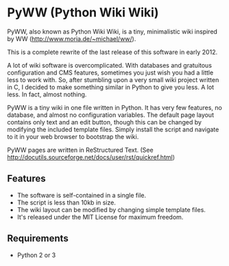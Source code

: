 PyWW (Python Wiki Wiki)
=======================

PyWW, also known as Python Wiki Wiki, is a tiny, minimalistic wiki inspired by WW (http://www.moria.de/~michael/ww/).

This is a complete rewrite of the last release of this software in early 2012.

A lot of wiki software is overcomplicated. With databases and gratuitous configuration and CMS features, sometimes you
just wish you had a little less to work with. So, after stumbling upon a very small wiki project written in C, I
decided to make something similar in Python to give you less. A lot less. In fact, almost nothing.

PyWW is a tiny wiki in one file written in Python. It has very few features, no database, and almost no configuration
variables. The default page layout contains only text and an edit button, though this can be changed by modifying the
included template files. Simply install the script and navigate to it in your web browser to bootstrap the wiki.

PyWW pages are written in ReStructured Text. (See http://docutils.sourceforge.net/docs/user/rst/quickref.html)

Features
--------

* The software is self-contained in a single file.
* The script is less than 10kb in size.
* The wiki layout can be modified by changing simple template files.
* It's released under the MIT License for maximum freedom.

Requirements
------------

* Python 2 or 3
